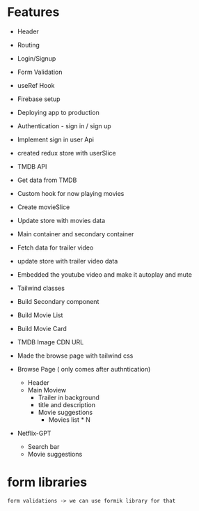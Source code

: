 # Features
- Header
- Routing
- Login/Signup
- Form Validation
- useRef Hook
- Firebase setup
- Deploying app to production
- Authentication - sign in / sign up
- Implement sign in user Api
- created redux store with userSlice
- TMDB API
- Get data from TMDB 
- Custom hook for now playing movies
- Create movieSlice
- Update store with movies data
- Main container and secondary container
- Fetch data for trailer video
- update store with trailer video data
- Embedded the youtube video and make it autoplay and mute
- Tailwind classes
- Build Secondary component
- Build Movie List
- Build Movie Card
- TMDB Image CDN URL
- Made the browse page with tailwind css


- Browse Page ( only comes after authntication)
    - Header
    - Main Moview
        - Trailer in background
        - title and description
        - Movie suggestions
            - Movies list * N

- Netflix-GPT
    - Search bar
    - Movie suggestions


# form libraries 
    form validations -> we can use formik library for that